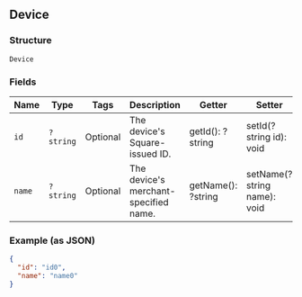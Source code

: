 ## Device

### Structure

`Device`

### Fields

| Name | Type | Tags | Description | Getter | Setter |
|  --- | --- | --- | --- | --- | --- |
| `id` | `?string` | Optional | The device's Square-issued ID. | getId(): ?string | setId(?string id): void |
| `name` | `?string` | Optional | The device's merchant-specified name. | getName(): ?string | setName(?string name): void |

### Example (as JSON)

```json
{
  "id": "id0",
  "name": "name0"
}
```

